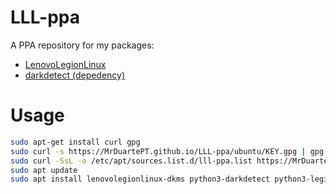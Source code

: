 # LLL-ppa
A PPA repository for my packages:

- [LenovoLegionLinux](https://github.com/johnfanv2/LenovoLegionLinux)
- [darkdetect (depedency)](https://github.com/albertosottile/darkdetect)

# Usage

```bash
sudo apt-get install curl gpg
sudo curl -s https://MrDuartePT.github.io/LLL-ppa/ubuntu/KEY.gpg | gpg --dearmor | sudo tee /usr/share/keyrings/lll-ppa.gpg > /dev/null
sudo curl -SsL -o /etc/apt/sources.list.d/lll-ppa.list https://MrDuartePT.github.io/LLL-ppa/ubuntu/lll-ppa.list
sudo apt update
sudo apt install lenovolegionlinux-dkms python3-darkdetect python3-legion-linux
```
